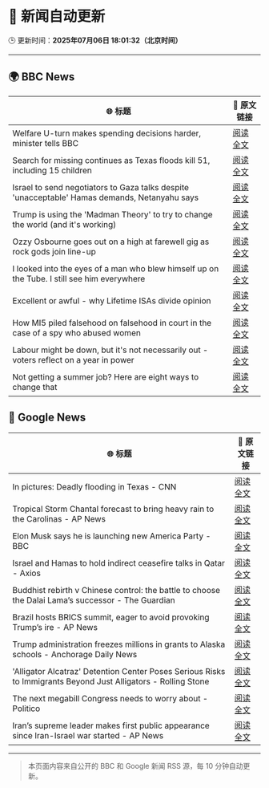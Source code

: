 # 🧠 新闻自动更新

🕒 更新时间：**2025年07月06日 18:01:32（北京时间）**

---

## 🌍 BBC News

| 🌐 标题 | 🔗 原文链接 |
|--------|-------------|
| Welfare U-turn makes spending decisions harder, minister tells BBC | [阅读全文](https://www.bbc.com/news/articles/cq8z34x914jo) |
| Search for missing continues as Texas floods kill 51, including 15 children | [阅读全文](https://www.bbc.com/news/articles/cr4w36lnvgyo) |
| Israel to send negotiators to Gaza talks despite 'unacceptable' Hamas demands, Netanyahu says | [阅读全文](https://www.bbc.com/news/articles/c4g8p24zm3vo) |
| Trump is using the 'Madman Theory' to try to change the world (and it's working) | [阅读全文](https://www.bbc.com/news/articles/czxww2kez0go) |
| Ozzy Osbourne goes out on a high at farewell gig as rock gods join line-up | [阅读全文](https://www.bbc.com/news/articles/ckg565mk8jxo) |
| I looked into the eyes of a man who blew himself up on the Tube. I still see him everywhere | [阅读全文](https://www.bbc.com/news/articles/cedgvg3elx2o) |
| Excellent or awful - why Lifetime ISAs divide opinion | [阅读全文](https://www.bbc.com/news/articles/cy0w8x2zxzko) |
| How MI5 piled falsehood on falsehood in court in the case of a spy who abused women | [阅读全文](https://www.bbc.com/news/articles/c3w4nwdwywno) |
| Labour might be down, but it's not necessarily out - voters reflect on a year in power | [阅读全文](https://www.bbc.com/news/articles/cvg8vjm4ee1o) |
| Not getting a summer job? Here are eight ways to change that | [阅读全文](https://www.bbc.com/news/articles/crl0j9jkez1o) |

## 📰 Google News

| 🌐 标题 | 🔗 原文链接 |
|--------|-------------|
| In pictures: Deadly flooding in Texas - CNN | [阅读全文](https://news.google.com/rss/articles/CBMicEFVX3lxTE82SlE4OTZwYVhfSVRLaWtEczl0aUVJYUljVUVpa29ZNXYwdnpoUXlMa09qb1dDRkd6Vi1RXzc5WFM4Q3NyV1YyU1hMSFgxZTlFbU1ramZ1Wmo4eHBMLVVTdDFhbGh6RUFOcGdNM0RLWTY?oc=5) |
| Tropical Storm Chantal forecast to bring heavy rain to the Carolinas - AP News | [阅读全文](https://news.google.com/rss/articles/CBMipgFBVV95cUxQNDBrUGRROXVPMW8yLU5GbUExLVJCRU9hSmRuNU9jV1V1Q0Q1VWhldmJkVGxLUTZoLTdvRHN5VmplaFJPWlFuUFZjSTNxTmRIdFVqRTA3SU4wOFNLRjJzbUZqNVN2TnhpVlYzNTNuV3lxUVd2NmNOZWhYQWhkcjhfbllJNVR6TWYwbGNTYTB1RlhUT3FzV01HWFY1Uk9lQkt6TW5aU1JB?oc=5) |
| Elon Musk says he is launching new America Party - BBC | [阅读全文](https://news.google.com/rss/articles/CBMiWkFVX3lxTFBHa0toaExoWXpFZmE2UG5EWVFRaEJTdmhtSlV0S1pzSnhld0k4bloxdnVYZ2lDSWdyWjRQNHNaOTFpUUY5eXZfNVVMQXBMODZPQUVwenBWUHRvZ9IBX0FVX3lxTFBfVGlLY3g4SF9MaHhwcHpvOGwzNm1RLXd5ZnpNS2liaDNtWUJ5QTlTRzdfVlBydTR2ZUg4b0tha2R4WWhMRV9pdmVRdFlmQS00VFBpTlYweVpDSWxLdS1Z?oc=5) |
| Israel and Hamas to hold indirect ceasefire talks in Qatar - Axios | [阅读全文](https://news.google.com/rss/articles/CBMidkFVX3lxTE1pOXh5dnB5Z3lpcFY5Vll3N1BGZ0xBOXZUMGgxcnFLVHE4MF9KOVZXeTZHTDlIVTU1cVpPTmV1OUdZZ2FOWnkwSmNHeVpBVUlIVkZTSFlwQWk4OV9tQjNxbkZ1ZHlsai1qQWxaMkIzaDZnalRtQmc?oc=5) |
| Buddhist rebirth v Chinese control: the battle to choose the Dalai Lama’s successor - The Guardian | [阅读全文](https://news.google.com/rss/articles/CBMixgFBVV95cUxOZU41dnVGSVJuX1dCVnNHNmdxaHdjRkRLUkxnRU0tTmJkN2FqdDRucU53OVZKa01waV9uS3ZrMzk1U2l2VVQtdWdodFhUYzI4eGJBSWtTcnlzRmJkTG9lZ3JaMl92Y0NLR0R0Tjh1TXJGclBMRjZ0RnJpVFFJNDVXdm9sRjFQbTByNVc0M2VmYjlkcXJHSkZDLWdzZVBhR3BkNWZWLVNDQklack0xYzk2d2N5cjBTVWxnNVEwNWZ2ZThPS1Q4VGc?oc=5) |
| Brazil hosts BRICS summit, eager to avoid provoking Trump’s ire - AP News | [阅读全文](https://news.google.com/rss/articles/CBMikwFBVV95cUxPYnVMY0hUZzFZSWZqZDJWTGJYVzdnQkU4T1VRdFpFbGNZUEE5YzJQZUxzOTRsOWRSVld0d25UY3VKNEMxTW5GN1ZickZZbmt2ZE1rTWRQbXRUcmZJYkFWYXlMeDRCMXRuSEFsVEFGVUlNck9jdHdoODhYSlV4d0htTVNESlVxTURCVmRTT25DWEgtMzA?oc=5) |
| Trump administration freezes millions in grants to Alaska schools - Anchorage Daily News | [阅读全文](https://news.google.com/rss/articles/CBMiqgFBVV95cUxQWlZrWThaR0FTSTE2R1ZYZFRCTDd4OGptRW5Wb3NidWRfRm9iMjJKS1cxN2k5clBheDg0Y0JxM2tOUFNFVW1xOWtRYUhhR0d1bHAtU0NuM1pENW1JV05FajlKRGNQa0YtOTBTVUdyb0wxcy0zc0ctMEs1Tlk5c0V2MzRya1NMdU5Dd3BYTThnY3Vnd3g2b2FOaUVVN1lVc1BlWk9jb2lYMk93Zw?oc=5) |
| 'Alligator Alcatraz' Detention Center Poses Serious Risks to Immigrants Beyond Just Alligators - Rolling Stone | [阅读全文](https://news.google.com/rss/articles/CBMiuAFBVV95cUxOWjZ3aHFvcmptb0d5SmZIbmtHbmlEZjVUbElGQW1MSzRCYWcyUF9PYUZkRXJjRl9wUjFmY3dHUzk5b2stLXhaWU1BcTdzckVHczdoek9neVFOMzdUZnVtak5INlFpSWNtYktJQnFDdGZJQmhNa0UyaTMxOHFTMXBzQjFrajdtT1lLU25KbmRNMzVGNElKN2VaNEFndUhLTVVVYmJTa2hlMUdXLW1LNjhzN1NpTzhkZWQw?oc=5) |
| The next megabill Congress needs to worry about - Politico | [阅读全文](https://news.google.com/rss/articles/CBMikAFBVV95cUxPNVkyTzg0U0F2RzkyWHV4R3ItVlNHQTlGcUtuak1neFNUMGZZQ2RHM3kzcmZEckVFZDkwa2wwWXNDZUV4ZjhhUFVYb0htRHlXamh6ZVM4VXBfX0haeFh0R2pkVzRXN0VTX3haVzRIOVd4MVppYk5fQjRlSE1OdUdCelItUVRrQnlGQjZVRFhmYmI?oc=5) |
| Iran’s supreme leader makes first public appearance since Iran-Israel war started - AP News | [阅读全文](https://news.google.com/rss/articles/CBMikgFBVV95cUxPUDVxUHBydVh0TXJPcmZDZU1hLTZBeGtZeDRqNTN2a3lCZEtWNGFQMjJGUUJiNWNiTks3akczV0lpRVNPWHdlMVNJZ0U1QVhOaHVoWTItazdBaWpWZGtRbEZqTVM3cWQxQjVvd2VKWUNHeEJaV1NyYmxTTDdKV2REd2VTWEV3YUkwNDQ3S2lQOEVSZw?oc=5) |

---
> 本页面内容来自公开的 BBC 和 Google 新闻 RSS 源，每 10 分钟自动更新。